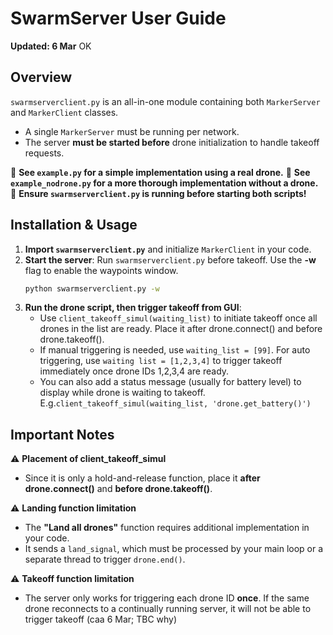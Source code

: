 # SwarmServer User Guide
**Updated: 6 Mar**
OK
## Overview
`swarmserverclient.py` is an all-in-one module containing both `MarkerServer` and `MarkerClient` classes.  
- A single `MarkerServer` must be running per network.  
- The server **must be started before** drone initialization to handle takeoff requests.  

🔹 **See `example.py` for a simple implementation using a real drone.**
🔹 **See `example_nodrone.py` for a more thorough implementation without a drone.**
🔹 **Ensure `swarmserverclient.py` is running before starting both scripts!**

## Installation & Usage

1. **Import `swarmserverclient.py`** and initialize `MarkerClient` in your code.
2. **Start the server**: Run `swarmserverclient.py` before takeoff. Use the **-w** flag to enable the waypoints window.
   ```bash
   python swarmserverclient.py -w
   ```
3. **Run the drone script, then trigger takeoff from GUI**:
   - Use `client_takeoff_simul(waiting_list)` to initiate takeoff once all drones in the list are ready. Place it after drone.connect() and before drone.takeoff().
   - If manual triggering is needed, use `waiting_list = [99]`. For auto triggering, use `waiting list = [1,2,3,4]` to trigger takeoff immediately once drone IDs 1,2,3,4 are ready. 
   - You can also add a status message (usually for battery level) to display while drone is waiting to takeoff. E.g.`client_takeoff_simul(waiting_list, 'drone.get_battery()')`

## Important Notes

⚠️ **Placement of client_takeoff_simul**  
- Since it is only a hold-and-release function, place it **after drone.connect()** and **before drone.takeoff()**.

⚠️ **Landing function limitation**  
- The **"Land all drones"** function requires additional implementation in your code.  
- It sends a `land_signal`, which must be processed by your main loop or a separate thread to trigger `drone.end()`.  

⚠️ **Takeoff function limitation**  
- The server only works for triggering each drone ID **once**. If the same drone reconnects to a continually running server, it will not be able to trigger takeoff (caa 6 Mar; TBC why)
